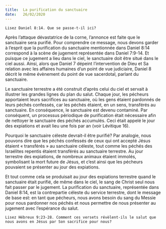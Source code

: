 ```yaml
---
title:  La purification du sanctuaire
date:   26/02/2020
---
```


`Lisez Daniel 8:14. Que se passe-t-il ici?`

Après l’attaque dévastatrice de la corne, l’annonce est faite que le sanctuaire sera purifié. Pour comprendre ce message, nous devons garder à l’esprit que la purification du sanctuaire mentionnée dans Daniel 8:14 correspond à la scène de jugement représentée dans Daniel 7:9-14. Et puisque ce jugement a lieu dans le ciel, le sanctuaire doit être situé dans le ciel aussi. Ainsi, alors que Daniel 7 dépeint l’intervention de Dieu et Sa relation avec les affaires humaines d’un point de vue judiciaire, Daniel 8 décrit le même évènement du point de vue sacerdotal, parlant du sanctuaire.

Le sanctuaire terrestre a été construit d’après celui du ciel et servait à illustrer les grandes lignes du plan du salut. Chaque jour, les pécheurs apportaient leurs sacrifices au sanctuaire, où les gens étaient pardonnés de leurs péchés confessés, car les péchés étaient, en un sens, transférés au sanctuaire. En conséquence, le sanctuaire est devenu contaminé. Par conséquent, un processus périodique de purification était nécessaire afin de nettoyer le sanctuaire des péchés accumulés. Ceci était appelé le jour des expiations et avait lieu une fois par an (voir Lévitique 16).

Pourquoi le sanctuaire céleste devrait-il être purifié? Par analogie, nous pouvons dire que les péchés confessés de ceux qui ont accepté Jésus étaient « transférés » au sanctuaire céleste, tout comme les péchés des Israélites repentis étaient transférés au sanctuaire terrestre. Au jour terrestre des expiations, de nombreux animaux étaient immolés, symbolisant la mort future de Jésus, et c’est ainsi que les pécheurs pouvaient se présenter au jour des expiations.

Et tout comme cela se produisait au jour des expiations terrestre quand le sanctuaire était purifié, de même dans le ciel, le sang de Christ seul nous fait passer par le jugement. La purification du sanctuaire, représentée dans Daniel 8:14, est la contrepartie céleste du service terrestre, dont le message de base est: en tant que pécheurs, nous avons besoin du sang du Messie pour nous pardonner nos péchés et nous permettre de nous présenter au jugement avec l’espérance du salut.

`Lisez Hébreux 9:23-28. Comment ces versets révèlent-ils le salut que nous avons en Jésus par Son sacrifice pour nous?`
